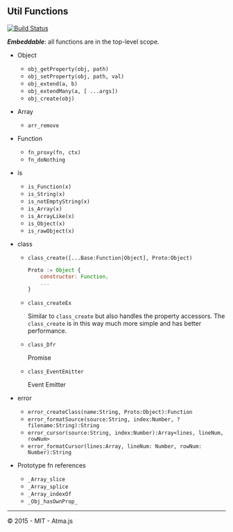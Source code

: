 Util Functions
----

[![Build Status](https://travis-ci.org/atmajs/utils.png?branch=master)](https://travis-ci.org/atmajs/utils)

_**Embeddable**_: all functions are in the top-level scope.

- Object
	- `obj_getProperty(obj, path)`
	- `obj_setProperty(obj, path, val)`
	- `obj_extend(a, b)`
	- `obj_extendMany(a, [ ...args])`
	- `obj_create(obj)`
- Array
	- `arr_remove`
- Function
	- `fn_proxy(fn, ctx)`
	- `fn_doNothing`
- is
	- `is_Function(x)`
	- `is_String(x)`
	- `is_notEmptyString(x)`
	- `is_Array(x)`
	- `is_ArrayLike(x)`
	- `is_Object(x)`
	- `is_rawObject(x)`

- class
	- `class_create([...Base:Function|Object], Proto:Object)`

		```javascript
		Proto := Object {
			constructor: Function,
			...
		}
		```

	- `class_createEx`

		Similar to `class_create` but also handles the property accessors. The `class_create` is in this way much more simple and has better performance.

	- `class_Dfr`

		Promise

	- `class_EventEmitter`

		Event Emitter

- error
	- `error_createClass(name:String, Proto:Object):Function`
	- `error_formatSource(source:String, index:Number, ?filename:String):String`
	- `error_cursor(source:String, index:Number):Array<lines, lineNum, rowNum>`
	- `error_formatCursor(lines:Array, lineNum: Number, rowNum: Number):String`

- Prototype fn references
	- `_Array_slice`
	- `_Array_splice`
	- `_Array_indexOf`
	- `_Obj_hasOwnProp_`

----

:copyright: 2015 - MIT - Atma.js
